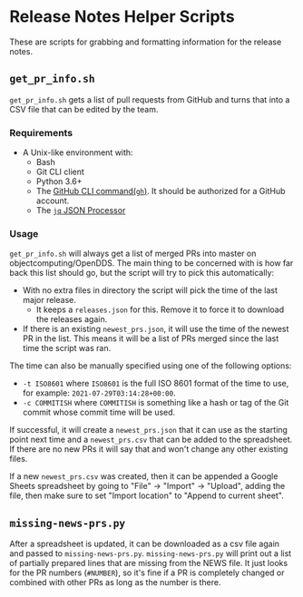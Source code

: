 # Release Notes Helper Scripts

These are scripts for grabbing and formatting information for the release notes.

## `get_pr_info.sh`

`get_pr_info.sh` gets a list of pull requests from GitHub and turns that into a CSV file that can be edited by the team.

### Requirements

- A Unix-like environment with:
  - Bash
  - Git CLI client
  - Python 3.6+
  - The [GitHub CLI command(`gh`)](https://cli.github.com/).
    It should be authorized for a GitHub account.
  - The [`jq` JSON Processor](https://stedolan.github.io/jq/)

### Usage

`get_pr_info.sh` will always get a list of merged PRs into master on objectcomputing/OpenDDS.
The main thing to be concerned with is how far back this list should go, but the script will try to pick this automatically:

- With no extra files in directory the script will pick the time of the last major release.
  - It keeps a `releases.json` for this. Remove it to force it to download the releases again.
- If there is an existing `newest_prs.json`, it will use the time of the newest PR in the list.
  This means it will be a list of PRs merged since the last time the script was ran.

The time can also be manually specified using one of the following options:

- `-t ISO8601` where `ISO8601` is the full ISO 8601 format of the time to use, for example: `2021-07-29T03:14:28+00:00`.
- `-c COMMITISH` where `COMMITISH` is something like a hash or tag of the Git commit whose commit time will be used.

If successful, it will create a `newest_prs.json` that it can use as the starting point next time and a `newest_prs.csv` that can be added to the spreadsheet.
If there are no new PRs it will say that and won't change any other existing files.

If a new `newest_prs.csv` was created, then it can be appended a Google Sheets spreadsheet by going to "File" -> "Import" -> "Upload", adding the file, then make sure to set "Import location" to "Append to current sheet".

## `missing-news-prs.py`

After a spreadsheet is updated, it can be downloaded as a csv file again and passed to `missing-news-prs.py`.
`missing-news-prs.py` will print out a list of partially prepared lines that are missing from the NEWS file.
It just looks for the PR numbers (`#NUMBER`), so it's fine if a PR is completely changed or combined with other PRs as long as the number is there.
